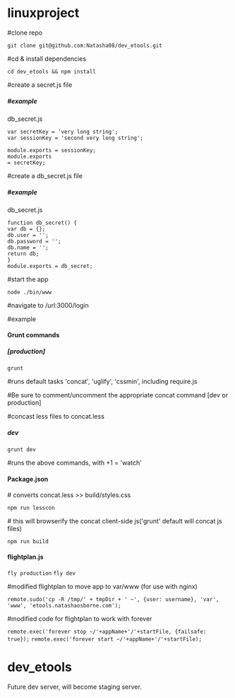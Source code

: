 
# linuxproject

<p>#clone repo</p>
<code>git clone git@github.com:Natasha08/dev_etools.git</code><br />
<p>#cd & install dependencies</p>
<code>cd dev_etools && npm install</code><br />
<p>#create a secret.js file</p>
<h5>#example</h5>
<p>db_secret.js</p>
<code>var secretKey = 'very long string';</code><br />
<code>var sessionKey = 'second very long string';</code><br />

<code>module.exports = sessionKey;</code><br />
<code>module.exports = secretKey;</code><br />

<p>#create a db_secret.js file</p>
<h5>#example</h5>
<p>db_secret.js</p>
<code>function db_secret() {</code><br />
	<code>var db = {};</code><br />
	<code>db.user = '';</code><br />
	<code>db.password = '';</code><br />
	<code>db.name = '';</code><br />
<code></code>
<code>return db;</code><br />
<code>}</code><br />
<code></code>
<code>module.exports = db_secret;</code><br />
<p>#start the app</p>
<code>node ./bin/www</code><br />

<p>#navigate to /url:3000/login</p>

<p>#example</p>
<h4>Grunt commands</h4>
<h5>[production]</h5>
<code>grunt</code>
<p>#runs default tasks 'concat', 'uglify', 'cssmin', including require.js</p>

<p>#Be sure to comment/uncomment the appropriate concat command [dev or production]</p>
<p>#concast less files to concat.less</p>

<h5>dev</h5>
<code>grunt dev</code>
<p>#runs the above commands, with +1 = 'watch'</p>

<h4>Package.json</h4>
<p># converts concat.less >> build/styles.css</p>
<code>npm run lesscon</code> 

<p># this will browserify the concat client-side js('grunt' default will concat js files)</p>
<code>npm run build</code>

<h4>flightplan.js</h4>

<code>fly production</code>
<code>fly dev</code>

<p>#modified flightplan to move app to var/www (for use with nginx)</p>
<code>remote.sudo('cp -R /tmp/' + tmpDir + ' ~', {user: username}, 'var', 'www', 'etools.natashaosborne.com');</code>

<p>#modified code for flightplan to work with forever</p>
<code>remote.exec('forever stop ~/'+appName+'/'+startFile, {failsafe: true});</code>
<code>remote.exec('forever start ~/'+appName+'/'+startFile);</code>

# dev_etools
Future dev server, will become staging server.

